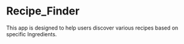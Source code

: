 # Recipe_Finder

This app is designed to help users discover various  recipes based on specific Ingredients.
